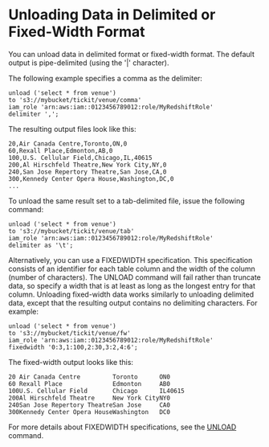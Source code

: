 # Unloading Data in Delimited or Fixed\-Width Format<a name="t_unloading_fixed_width_data"></a>

You can unload data in delimited format or fixed\-width format\. The default output is pipe\-delimited \(using the '\|' character\)\.

The following example specifies a comma as the delimiter: 

```
unload ('select * from venue')
to 's3://mybucket/tickit/venue/comma' 
iam_role 'arn:aws:iam::0123456789012:role/MyRedshiftRole'
delimiter ',';
```

The resulting output files look like this: 

```
20,Air Canada Centre,Toronto,ON,0
60,Rexall Place,Edmonton,AB,0
100,U.S. Cellular Field,Chicago,IL,40615
200,Al Hirschfeld Theatre,New York City,NY,0
240,San Jose Repertory Theatre,San Jose,CA,0
300,Kennedy Center Opera House,Washington,DC,0
...
```

To unload the same result set to a tab\-delimited file, issue the following command: 

```
unload ('select * from venue') 
to 's3://mybucket/tickit/venue/tab' 
iam_role 'arn:aws:iam::0123456789012:role/MyRedshiftRole'
delimiter as '\t';
```

Alternatively, you can use a FIXEDWIDTH specification\. This specification consists of an identifier for each table column and the width of the column \(number of characters\)\. The UNLOAD command will fail rather than truncate data, so specify a width that is at least as long as the longest entry for that column\. Unloading fixed\-width data works similarly to unloading delimited data, except that the resulting output contains no delimiting characters\. For example: 

```
unload ('select * from venue')
to 's3://mybucket/tickit/venue/fw' 
iam_role 'arn:aws:iam::0123456789012:role/MyRedshiftRole'
fixedwidth '0:3,1:100,2:30,3:2,4:6';
```

The fixed\-width output looks like this: 

```
20 Air Canada Centre         Toronto      ON0
60 Rexall Place              Edmonton     AB0
100U.S. Cellular Field       Chicago      IL40615
200Al Hirschfeld Theatre     New York CityNY0
240San Jose Repertory TheatreSan Jose     CA0
300Kennedy Center Opera HouseWashington   DC0
```

For more details about FIXEDWIDTH specifications, see the [UNLOAD](r_UNLOAD.md) command\.